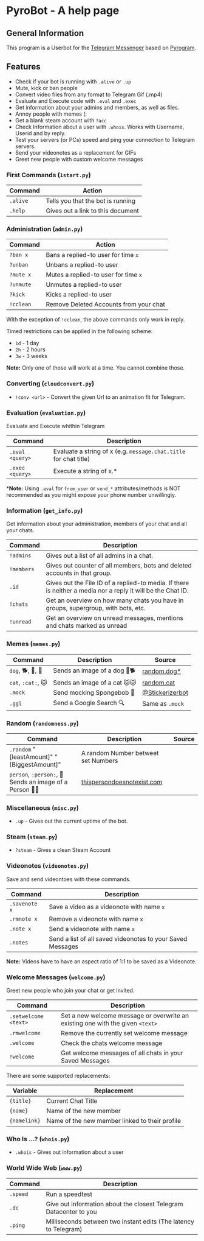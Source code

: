 # PyroBot - A help page

## General Information

This program is a Userbot for the [Telegram Messenger](https://telegram.org) based on [Pyrogram](https://github.com/pyrogram/pyrogram).

## Features

* Check if your bot is running with `.alive` or `.up`
* Mute, kick or ban people
* Convert video files from any format to Telegram Gif (.mp4)
* Evaluate and Execute code with `.eval` and `.exec`
* Get information about your admins and members, as well as files.
* Annoy people with memes (:
* Get a blank steam account with `?acc`
* Check Information about a user with `.whois`. Works with Username, Userid and by reply.
* Test your servers (or PCs) speed and ping your connection to Telegram servers.
* Send your videonotes as a replacement for GIFs
* Greet new people with custom welcome messages

### First Commands (`1start.py`)

| Command | Action |
|---|---|
| `.alive` | Tells you that the bot is running |
| `.help` | Gives out a link to this document |

### Administration (`admin.py`)

| Command | Action |
|---------|--------|
| `?ban x` | Bans a replied-to user for time `x` |
| `?unban` | Unbans a replied-to user |
| `?mute x` | Mutes a replied-to user for time `x` |
| `?unmute` | Unmutes a replied-to user |
| `?kick` | Kicks a replied-to user |
| `!cclean` | Remove Deleted Accounts from your chat |

With the exception of `!cclean`, the above commands only work in reply.

Timed restrictions can be applied in the following scheme:

* `1d` - 1 day
* `2h` - 2 hours
* `3w` - 3 weeks

**Note:** Only one of those will work at a time. You cannot combine those.

### Converting (`cloudconvert.py`)

* `!conv <url>` - Convert the given Url to an animation fit for Telegram.

### Evaluation (`evaluation.py`)

Evaluate and Execute whithin Telegram

| Command | Description |
|---|---|
| `.eval <query>` | Evaluate a string of x (e.g. `message.chat.title` for chat title) |
| `.exec <query>` | Execute a string of x.* |

***Note:** Using `.eval` for `from_user` or `send_*` attributes/methods is NOT recommended as you might expose your phone number unwillingly.

### Information (`get_info.py`)

Get information about your administration, members of your chat and all your chats.

| Command | Description |
|---------|-------------|
| `!admins` | Gives out a list of all admins in a chat. |
| `!members` | Gives out counter of all members, bots and deleted accounts in that group. |
| `.id` | Gives out the File ID of a replied-to media. If there is neither a media nor a reply it will be the Chat ID. |
| `!chats` | Get an overview on how many chats you have in groups, supergroup, with bots, etc. |
| `!unread` | Get an overview on unread messages, mentions and chats marked as unread |

### Memes (`memes.py`)

| Command | Description | Source |
|---------|-------------|--------|
| `dog`, 🐕, 🐶, 🐩 | Sends an image of a dog 🐶🐕 | [random.dog](https://random.dog/)[*](https://github.com/AdenFlorian/random.dog#api) |
| `cat`, `:cat:`, 🐱| Sends an image of a cat 🐱🐱 | [random.cat](https://random.cat/) |
| `.mock` | Send mocking Spongebob 🧽 | [@Stickerizerbot](https://t.me/Stickerizerbot) |
| `.ggl` | Send a Google Search 🔍 | Same as `.mock` |

### Random (`randomness.py`)

| Command | Description | Source |
|---------|-------------|--------|
| `.random` "[leastAmount]" "[BiggestAmount]" | A random Number betweet set Numbers |
| `person`, `:person:`, 👨‍ Sends an image of a Person 👨‍👨‍ | [thispersondoesnotexist.com](https://thispersondoesnotexist.com/) |

### Miscellaneous (`misc.py`)

* `.up` - Gives out the current uptime of the bot.

### Steam (`steam.py`)

* `?steam` - Gives a clean Steam Account

### Videonotes (`videonotes.py`)

Save and send videontoes with these commands.

| Command | Description |
|---------|-------------|
| `.savenote x` | Save a video as a videonote with name `x` |
| `.rmnote x` | Remove a videonote with name `x` |
| `.note x` | Send a videonote with name `x` |
| `.notes` | Send a list of all saved videonotes to your Saved Messages |

**Note:** Videos have to have an aspect ratio of 1:1 to be saved as a Videonote.

### Welcome Messages (`welcome.py`)

Greet new people who join your chat or get invited.

| Command | Description |
|---------|-------------|
| `.setwelcome <text>` | Set a new welcome message or overwrite an existing one with the given `<text>` |
| `.rmwelcome` | Remove the currently set welcome message |
| `.welcome` | Check the chats welcome message |
| `!welcome` | Get welcome messages of all chats in your Saved Messages |

There are some supported replacements:

| Variable     | Replacement                                    |
|--------------|------------------------------------------------|
| `{title}`    | Current Chat Title                             |
| `{name}`     | Name of the new member                         |
| `{namelink}` | Name of the new member linked to their profile |

### Who Is ...? (`whois.py`)

* `.whois` - Gives out information about a user

### World Wide Web (`www.py`)

| Command | Description |
|---------|-------------|
| `.speed` | Run a speedtest |
| `.dc` | Give out information about the closest Telegram Datacenter to you |
| `.ping` | Milliseconds between two instant edits (The latency to Telegram) |
